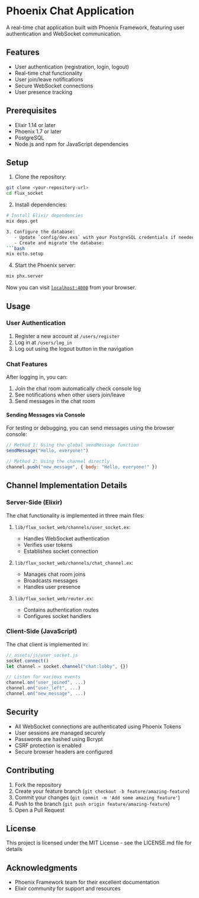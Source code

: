 # Phoenix Chat Application

A real-time chat application built with Phoenix Framework, featuring user authentication and WebSocket communication.

## Features

- User authentication (registration, login, logout)
- Real-time chat functionality
- User join/leave notifications
- Secure WebSocket connections
- User presence tracking

## Prerequisites

- Elixir 1.14 or later
- Phoenix 1.7 or later
- PostgreSQL
- Node.js and npm for JavaScript dependencies

## Setup

1. Clone the repository:
```bash
git clone <your-repository-url>
cd flux_socket
```

2. Install dependencies:
```bash
# Install Elixir dependencies
mix deps.get

3. Configure the database:
   - Update `config/dev.exs` with your PostgreSQL credentials if needed
   - Create and migrate the database:
```bash
mix ecto.setup
```

4. Start the Phoenix server:
```bash
mix phx.server
```

Now you can visit [`localhost:4000`](http://localhost:4000) from your browser.

## Usage

### User Authentication

1. Register a new account at `/users/register`
2. Log in at `/users/log_in`
3. Log out using the logout button in the navigation

### Chat Features

After logging in, you can:

1. Join the chat room automatically check console log
2. See notifications when other users join/leave
3. Send messages in the chat room

#### Sending Messages via Console

For testing or debugging, you can send messages using the browser console:

```javascript
// Method 1: Using the global sendMessage function
sendMessage("Hello, everyone!")

// Method 2: Using the channel directly
channel.push("new_message", { body: "Hello, everyone!" })
```

## Channel Implementation Details

### Server-Side (Elixir)

The chat functionality is implemented in three main files:

1. `lib/flux_socket_web/channels/user_socket.ex`:
   - Handles WebSocket authentication
   - Verifies user tokens
   - Establishes socket connection

2. `lib/flux_socket_web/channels/chat_channel.ex`:
   - Manages chat room joins
   - Broadcasts messages
   - Handles user presence

3. `lib/flux_socket_web/router.ex`:
   - Contains authentication routes
   - Configures socket handlers

### Client-Side (JavaScript)

The chat client is implemented in:

```javascript
// assets/js/user_socket.js
socket.connect()
let channel = socket.channel("chat:lobby", {})

// Listen for various events
channel.on("user_joined", ...)
channel.on("user_left", ...)
channel.on("new_message", ...)
```

## Security

- All WebSocket connections are authenticated using Phoenix Tokens
- User sessions are managed securely
- Passwords are hashed using Bcrypt
- CSRF protection is enabled
- Secure browser headers are configured

## Contributing

1. Fork the repository
2. Create your feature branch (`git checkout -b feature/amazing-feature`)
3. Commit your changes (`git commit -m 'Add some amazing feature'`)
4. Push to the branch (`git push origin feature/amazing-feature`)
5. Open a Pull Request

## License

This project is licensed under the MIT License - see the LICENSE.md file for details

## Acknowledgments

- Phoenix Framework team for their excellent documentation
- Elixir community for support and resources